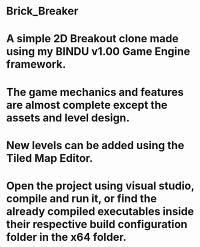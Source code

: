 # Brick_Breaker

# A simple 2D Breakout clone made using my BINDU v1.00 Game Engine framework.
# The game mechanics and features are almost complete except the assets and level design.
# New levels can be added using the Tiled Map Editor.
# Open the project using visual studio, compile and run it, or find the already compiled executables inside their respective build configuration folder in the x64 folder.
